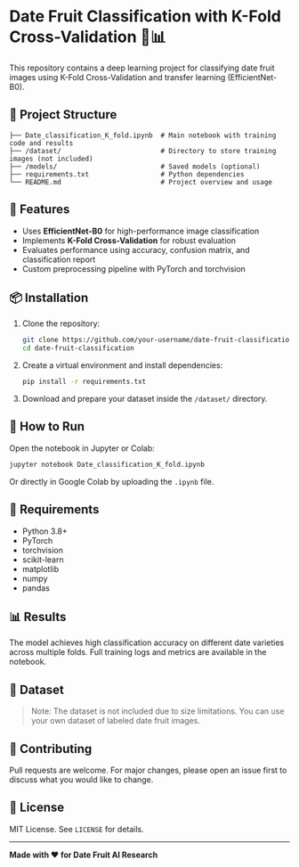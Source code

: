 # Date Fruit Classification with K-Fold Cross-Validation 🍇📊

This repository contains a deep learning project for classifying date fruit images using K-Fold Cross-Validation and transfer learning (EfficientNet-B0).

## 📁 Project Structure

```
├── Date_classification_K_fold.ipynb  # Main notebook with training code and results
├── /dataset/                         # Directory to store training images (not included)
├── /models/                          # Saved models (optional)
├── requirements.txt                  # Python dependencies
└── README.md                         # Project overview and usage
```

## 🚀 Features

- Uses **EfficientNet-B0** for high-performance image classification
- Implements **K-Fold Cross-Validation** for robust evaluation
- Evaluates performance using accuracy, confusion matrix, and classification report
- Custom preprocessing pipeline with PyTorch and torchvision

## 📦 Installation

1. Clone the repository:
   ```bash
   git clone https://github.com/your-username/date-fruit-classification.git
   cd date-fruit-classification
   ```

2. Create a virtual environment and install dependencies:
   ```bash
   pip install -r requirements.txt
   ```

3. Download and prepare your dataset inside the `/dataset/` directory.

## 🧠 How to Run

Open the notebook in Jupyter or Colab:

```bash
jupyter notebook Date_classification_K_fold.ipynb
```

Or directly in Google Colab by uploading the `.ipynb` file.

## 📝 Requirements

- Python 3.8+
- PyTorch
- torchvision
- scikit-learn
- matplotlib
- numpy
- pandas

## 📊 Results

The model achieves high classification accuracy on different date varieties across multiple folds. Full training logs and metrics are available in the notebook.

## 📸 Dataset

> Note: The dataset is not included due to size limitations. You can use your own dataset of labeled date fruit images.

## 🤝 Contributing

Pull requests are welcome. For major changes, please open an issue first to discuss what you would like to change.

## 📄 License

MIT License. See `LICENSE` for details.

---

**Made with ❤️ for Date Fruit AI Research**
